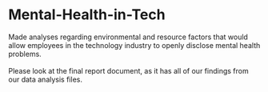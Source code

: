 # Mental-Health-in-Tech
Made analyses regarding environmental and resource factors that would allow employees in the technology industry to openly disclose mental health problems.
<br><br> Please look at the final report document, as it has all of our findings from our data analysis files.
